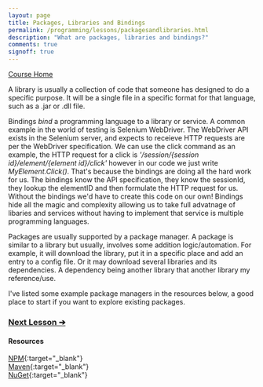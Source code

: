```yaml
---
layout: page
title: Packages, Libraries and Bindings
permalink: /programming/lessons/packagesandlibraries.html
description: "What are packages, libraries and bindings?"
comments: true
signoff: true
---
```

[Course Home](../course)

A library is usually a collection of code that someone has designed to do a specific purpose.  It will be a single file in a specific format for that language, such as a .jar or .dll file.

Bindings *bind* a programming language to a library or service. A common example in the world of testing is Selenium WebDriver. The WebDriver API exists in the Selenium server, and expects to receieve HTTP requests are per the WebDriver specification. We can use the click command as an example, the HTTP request for a click is *'/session/{session id}/element/{element id}/click'* however in our code we just write *MyElement.Click()*. That's because the bindings are doing all the hard work for us. The bindings know the API specification, they know the sessionId, they lookup the elementID and then formulate the HTTP request for us. Without the bindings we'd have to create this code on our own! Bindings hide all the magic and complexity allowing us to take full advatnage of libaries and services without having to implement that service is multiple programming languages.

Packages are usually supported by a package manager. A package is similar to a library but usually, involves some addition logic/automation. For example, it will download the library, put it in a specific place and add an entry to a config file. Or it may download several libraries and its dependencies. A dependency being another library that another library my reference/use.

I've listed some example package managers in the resources below, a good place to start if you want to explore existing packages. 

### [Next Lesson &#10132;](../lessons/sdksapis)

#### Resources
[NPM](https://www.npmjs.com/){:target="_blank"}  
[Maven](http://search.maven.org/){:target="_blank"}  
[NuGet](https://www.nuget.org/){:target="_blank"}
